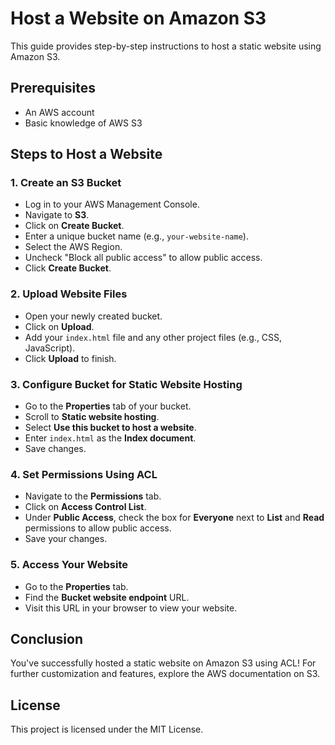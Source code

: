 # Host a Website on Amazon S3

This guide provides step-by-step instructions to host a static website using Amazon S3.

## Prerequisites

- An AWS account
- Basic knowledge of AWS S3

## Steps to Host a Website

### 1. Create an S3 Bucket

- Log in to your AWS Management Console.
- Navigate to **S3**.
- Click on **Create Bucket**.
- Enter a unique bucket name (e.g., `your-website-name`).
- Select the AWS Region.
- Uncheck "Block all public access" to allow public access.
- Click **Create Bucket**.

### 2. Upload Website Files

- Open your newly created bucket.
- Click on **Upload**.
- Add your `index.html` file and any other project files (e.g., CSS, JavaScript).
- Click **Upload** to finish.

### 3. Configure Bucket for Static Website Hosting

- Go to the **Properties** tab of your bucket.
- Scroll to **Static website hosting**.
- Select **Use this bucket to host a website**.
- Enter `index.html` as the **Index document**.
- Save changes.

### 4. Set Permissions Using ACL

- Navigate to the **Permissions** tab.
- Click on **Access Control List**.
- Under **Public Access**, check the box for **Everyone** next to **List** and **Read** permissions to allow public access.
- Save your changes.

### 5. Access Your Website

- Go to the **Properties** tab.
- Find the **Bucket website endpoint** URL.
- Visit this URL in your browser to view your website.

## Conclusion

You've successfully hosted a static website on Amazon S3 using ACL! For further customization and features, explore the AWS documentation on S3.

## License

This project is licensed under the MIT License.
